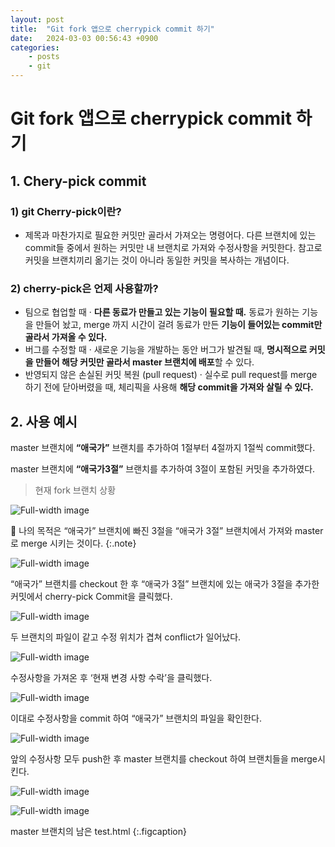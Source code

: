 ```yaml
---
layout: post
title:  "Git fork 앱으로 cherrypick commit 하기"
date:   2024-03-03 00:56:43 +0900
categories: 
    - posts
    - git
---
```


# Git fork 앱으로 cherrypick commit 하기

## 1. Chery-pick commit

### 1) git Cherry-pick이란?

- 제목과 마찬가지로 필요한 커밋만 골라서 가져오는 명령어다.
다른 브랜치에 있는 commit들 중에서 원하는 커밋만 내 브랜치로 가져와 수정사항을 커밋한다.
참고로 커밋을 브랜치끼리 옮기는 것이 아니라 동일한 커밋을 복사하는 개념이다.

### 2) cherry-pick은 언제 사용할까?

- 팀으로 협업할 때
    · **다른 동료가 만들고 있는 기능이 필요할 때.**
동료가 원하는 기능을 만들어 놨고, merge 까지 시간이 걸려 동료가 만든 **기능이 들어있는 commit만 골라서 가져올 수 있다.**
- 버그를 수정할 때
    · 새로운 기능을 개발하는 동안 버그가 발견될 때, **명시적으로 커밋을 만들어 해당 커밋만 골라서 master 브랜치에 배포**할 수 있다.
- 반영되지 않은 손실된 커밋 복원 (pull request)
    · 실수로 pull request를 merge 하기 전에 닫아버렸을 때, 체리픽을 사용해 **해당 commit을 가져와 살릴 수 있다.**

## 2. 사용 예시

master 브랜치에 **“애국가”** 브랜치를 추가하여 1절부터 4절까지 1절씩 commit했다.

master 브랜치에 **“애국가3절”** 브랜치를 추가하여 3절이 포함된 커밋을 추가하였다.

> 현재 fork 브랜치 상황
> 

![Full-width image](/assets/img/1-1.png)

 
🍒 나의 목적은 “애국가” 브랜치에 빠진 3절을 “애국가 3절” 브랜치에서 가져와 master로 merge 시키는 것이다.
{:.note}
 

![Full-width image](/assets/img/1-2.png)

“애국가” 브랜치를 checkout 한 후 “애국가 3절” 브랜치에 있는 애국가 3절을 추가한 커밋에서 cherry-pick Commit을 클릭했다.

![Full-width image](/assets/img/1-3.png)

두 브랜치의 파일이 같고 수정 위치가 겹쳐 conflict가 일어났다.

![Full-width image](/assets/img/1-4.png)

수정사항을 가져온 후 ‘현재 변경 사항 수락’을 클릭했다.

![Full-width image](/assets/img/1-5.png)

이대로 수정사항을 commit 하여 “애국가” 브랜치의 파일을 확인한다.

![Full-width image](/assets/img/1-6.png)

앞의 수정사항 모두 push한 후 master 브랜치를 checkout 하여 브랜치들을 merge시킨다.

![Full-width image](/assets/img/1-7.png)

![Full-width image](/assets/img/1-8.png)

master 브랜치의 남은 test.html
{:.figcaption}